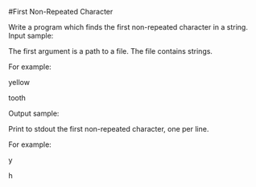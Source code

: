 #First Non-Repeated Character

 Write a program which finds the first non-repeated character in a string.
Input sample:

The first argument is a path to a file. The file contains strings.

For example:

yellow

tooth

Output sample:

Print to stdout the first non-repeated character, one per line.

For example: 

y

h
